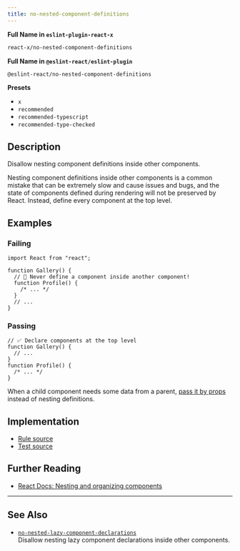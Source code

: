 ```yaml
---
title: no-nested-component-definitions
---
```


**Full Name in `eslint-plugin-react-x`**

```sh copy
react-x/no-nested-component-definitions
```

**Full Name in `@eslint-react/eslint-plugin`**

```sh copy
@eslint-react/no-nested-component-definitions
```

**Presets**

- `x`
- `recommended`
- `recommended-typescript`
- `recommended-type-checked`

## Description

Disallow nesting component definitions inside other components.

Nesting component definitions inside other components is a common mistake that can be extremely slow and cause issues and bugs, and the state of components defined during rendering will not be preserved by React. Instead, define every component at the top level.

## Examples

### Failing

```tsx
import React from "react";

function Gallery() {
  // 🔴 Never define a component inside another component!
  function Profile() {
    /* ... */
  }
  // ...
}
```

### Passing

```tsx
// ✅ Declare components at the top level
function Gallery() {
  // ...
}
function Profile() {
  /* ... */
}
```

When a child component needs some data from a parent, [pass it by props](https://react.dev/learn/passing-props-to-a-component) instead of nesting definitions.

## Implementation

- [Rule source](https://github.com/Rel1cx/eslint-react/tree/main/packages/plugins/eslint-plugin-react-x/src/rules/no-nested-component-definitions.ts)
- [Test source](https://github.com/Rel1cx/eslint-react/tree/main/packages/plugins/eslint-plugin-react-x/src/rules/no-nested-component-definitions.spec.ts)

## Further Reading

- [React Docs: Nesting and organizing components](https://react.dev/learn/your-first-component#nesting-and-organizing-components)

---

## See Also

- [`no-nested-lazy-component-declarations`](./no-nested-lazy-component-declarations)\
  Disallow nesting lazy component declarations inside other components.

